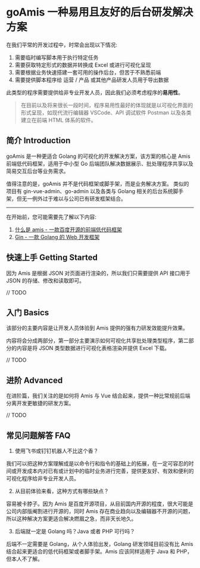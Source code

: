 # goAmis 一种易用且友好的后台研发解决方案

在我们平常的开发过程中，时常会出现以下情况:

1. 需要临时编写脚本用于执行特定任务
2. 需要获取特定形式的数据并转换成 Excel 或进行可视化呈现
3. 需要根据业务快速搭建一套可用的操作后台，但苦于不熟悉前端
4. 需要提供脚本程序给 运营 / 产品 或其他产品研发人员用于导出数据

此类型的程序需要提供给非专业开发人员，因此我们必须考虑程序的**易用性**。

> 在目前以及将来很长一段时间，程序易用性最好的体现就是以可视化界面的形式呈现，如现代流行编辑器 VSCode、API 调试软件 Postman 以及各类建立在前端 HTML 体系的软件。

## 简介 Introduction

goAmis 是一种更适合 Golang 的可视化的开发解决方案，该方案的核心是 Amis 前端低代码框架，适用于中小型 Go 后端团队解决数据展示、批处理程序共享以及简易交互后台等业务需求。

值得注意的是，goAmis 并不是代码框架或脚手架，而是业务解决方案。 类似的项目有 gin-vue-admin、go-admin 以及各类与 Golang 相关的后台系统脚手架，但无一例外过于难以与公司已有研发框架结合。

---

在开始前，您可能需要先了解以下内容:

1. [什么是 amis - 一款百度开源的前端低代码框架](https://baidu.github.io/amis/zh-CN/docs/index#%E4%BB%80%E4%B9%88%E6%98%AF-amis)
2. [Gin - 一款 Golang 的 Web 开发框架](https://github.com/gin-gonic/gin)

## 快速上手 Getting Started

因为 Amis 是根据 JSON 对页面进行渲染的，所以我们只需要提供 API 接口用于 JSON 的存储、修改和读取即可。

// TODO

## 入门 Basics

该部分的主要内容是让开发人员体验到 Amis 提供的强有力研发效能提升效果。

内容将会分成两部分，第一部分主要演示如何可视化共享批处理类型程序，第二部分的内容是将 JSON 类型数据进行可视化表格渲染并提供 Excel 下载。

// TODO

## 进阶 Advanced

在进阶篇，我们关注的是如何将 Amis 与 Vue 结合起来，提供一种比常规前后端分离开发更敏捷的研发方案。

// TODO

## 常见问题解答 FAQ

1. 使用飞书或钉钉机器人不比这个香？

我们可以把这种方案理解成是以命令行和指令的基础上的拓展，在一定可容忍的时间或开发成本内对已有或计划中的临时业务进行完善，提供更友好、有效和便利的可视化程序给非专业开发人员。

2. 从目前体验来看，这种方式有哪些缺点？

容易被卡脖子。因为 Amis 是百度开源项目，从目前国内开源的程度，很大可能是公司内部版阉割进行开源的，同时 Amis 存在商业趋向以及编辑器不开源的问题，所以这种解决方案更适合解决燃眉之急，而非天长地久。

3. 后端就一定是 Golang 吗？Java 或者 PHP 可行吗？

后端不一定需要是 Golang，从个人体验出发，Golang 研发领域目前没有比 Amis 结合起来更适合的低代码框架或者脚手架。Amis 应该同样适用于 Java 和 PHP，但本人不了解。